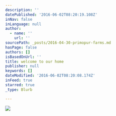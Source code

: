```yaml
---
description: ''
datePublished: '2016-06-02T08:20:19.108Z'
inNav: false
inLanguage: null
author:
  - name: ''
    url: ''
sourcePath: _posts/2016-04-30-primopur-farms.md
hasPage: false
authors: []
isBasedOnUrl: ''
title: welcome to our home
publisher: null
keywords: []
dateModified: '2016-06-02T08:20:08.174Z'
inFeed: true
starred: true
_type: Blurb

---
```

![](https://the-grid-user-content.s3-us-west-2.amazonaws.com/0a11fbe6-fb4c-430b-873a-01433dd9cf38.jpg)